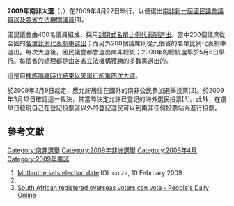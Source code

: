**2009年南非大選**（，）在2009年4月22日舉行，以便選出[南非新一屆](https://zh.wikipedia.org/wiki/南非 "wikilink")[國民議會議員以及各省立法機關議員](https://zh.wikipedia.org/wiki/國民議會_\(南非\) "wikilink")\[1\]。

國民議會由400名議員組成，採用[封閉式名單](../Page/封閉式名單.md "wikilink")[比例代表制選出](../Page/比例代表制.md "wikilink")。當中200個議席從全國的[名單比例代表制中選出](../Page/名單比例代表制.md "wikilink")；而另外200個議席則從九個省的名單比例代表制中選出。每次大選後，國民議會都會選出南非總統；2009年的總統選舉於5月6日舉行。每個省的總理都是由各省立法機構獲勝的多數黨選出的。

這是自[種族隔離時代結束以來舉行的第四次大選](../Page/南非種族隔離.md "wikilink")。

於2009年2月9日裁定，應允許居住在國外的南非公民參加選舉投票\[2\]。於2009年3月12日確認這一裁決，其當時決定允許已登記的海外選民投票\[3\]。此外，在選舉日發現自己在登記投票區以外的登記選民可以到南非任何投票站內進行投票。

## 參考文獻

[Category:南非選舉](https://zh.wikipedia.org/wiki/Category:南非選舉 "wikilink")
[Category:2009年非洲選舉](https://zh.wikipedia.org/wiki/Category:2009年非洲選舉 "wikilink")
[Category:2009年4月](https://zh.wikipedia.org/wiki/Category:2009年4月 "wikilink")
[Category:2009年南非](https://zh.wikipedia.org/wiki/Category:2009年南非 "wikilink")

1.  [Motlanthe sets election
    date](http://www.iol.co.za/index.php?set_id=1&click_id=13&art_id=iol1234269546566E423)
    IOL.co.za, 10 February 2009
2.
3.  [South African registered overseas voters can vote - People's Daily
    Online](http://english.people.com.cn/90001/90777/90855/6612952.html)